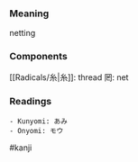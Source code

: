 ### Meaning

netting

### Components

[[Radicals/糸|糸]]: thread 罔: net

### Readings

```
- Kunyomi: あみ
- Onyomi: モウ
```

#kanji